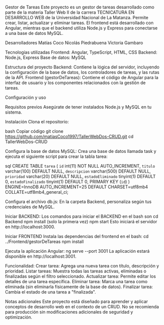 Gestor de Tareas
Este proyecto es un gestor de tareas desarrollado como parte de la materia Taller Web II de la carrera TECNICATURA EN DESARROLLO WEB de la Universidad Nacional de La Matanza. Permite crear, listar, actualizar y eliminar tareas. El frontend está desarrollado con Angular, mientras que el backend utiliza Node.js y Express para conectarse a una base de datos MySQL.

Desarrolladores
Matías Coco
Nicolás Piedrabuena
Victoria Gambaro


Tecnologías utilizadas
Frontend: Angular, TypeScript, HTML, CSS
Backend: Node.js, Express
Base de datos: MySQL


Estructura del proyecto
Backend: Contiene la lógica del servidor, incluyendo la configuración de la base de datos, los controladores de tareas, y las rutas de la API.
Frontend (gestorDeTareas): Contiene el código de Angular para la interfaz de usuario y los componentes relacionados con la gestión de tareas.

Configuración y uso

Requisitos previos
Asegúrate de tener instalados Node.js y MySQL en tu sistema.

Instalación
Clona el repositorio:

bash
Copiar código
git clone https://github.com/matiasCoco1997/TallerWebDos-CRUD.git
cd TallerWebDos-CRUD

Configura la base de datos MySQL:
Crea una base de datos llamada task y ejecuta el siguiente script para crear la tabla tarea:

sql
CREATE TABLE `tarea` (
  `id` int(11) NOT NULL AUTO_INCREMENT,
  `titulo` varchar(100) DEFAULT NULL,
  `descripcion` varchar(500) DEFAULT NULL,
  `prioridad` varchar(20) DEFAULT NULL,
  `estadoEliminado` tinyint(1) DEFAULT 0,
  `estadoFinalizado` tinyint(1) DEFAULT 0,
  PRIMARY KEY (`id`)
) ENGINE=InnoDB AUTO_INCREMENT=25 DEFAULT CHARSET=utf8mb4 COLLATE=utf8mb4_general_ci;


Configura el archivo db.js:
En la carpeta Backend, personaliza según tus credenciales de MySQL.

Iniciar BACKEND:
Los comandos para iniciar el BACKEND en el bash son
cd Backend
npm install (solo la primera vez)
npm start
Esto iniciará el servidor en http://localhost:3000.

Iniciar FRONTEND
Instala las dependencias del frontend en el bash:
cd ../Frontend/gestorDeTareas
npm install

Ejecuta la aplicación Angular:
ng serve --port 3001
La aplicación estará disponible en http://localhost:3001.

Funcionalidad:
Crear tarea: Agrega una nueva tarea con título, descripción y prioridad.
Listar tareas: Muestra todas las tareas activas, eliminadas o finalizadas según el filtro seleccionado.
Actualizar tarea: Permite editar los detalles de una tarea específica.
Eliminar tarea: Marca una tarea como eliminada (sin eliminarla físicamente de la base de datos).
Finalizar tarea: Cambia el estado de una tarea a "finalizada".

Notas adicionales
Este proyecto está diseñado para aprender y aplicar conceptos de desarrollo web en el contexto de un CRUD. No se recomienda para producción sin modificaciones adicionales de seguridad y optimización.

